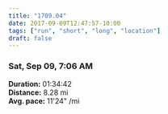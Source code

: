 ```yaml
---
title: "1709.04"
date: 2017-09-09T12:47:57-10:00
tags: ["run", "short", "long", "location"]
draft: false
---
```


### Sat, Sep 09, 7:06 AM

**Duration:** 01:34:42  
**Distance:** 8.28 mi  
**Avg. pace:** 11'24" /mi